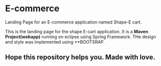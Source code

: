 # E-commerce
Landing Page for an E-commerce application named Shape-E cart.

This is the landing page for the shape E-cart application. It is a **Maven Project(webapp)** running on eclipse using Spring Framework. 
THe design and style was implemented using **BOOTSRAP.

## Hope this repository helps you. Made with love.

